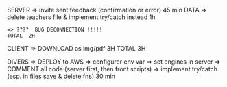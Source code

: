 SERVER
    => invite sent feedback (confirmation or error)                 45 min
    DATA => delete teachers file & implement try/catch instead      1h
    
    => ????  BUG DECONNECTION !!!!!                                       TOTAL  2H

CLIENT
    => DOWNLOAD as img/pdf                                          3H
                                                                    TOTAL 3H

DIVERS
    => DEPLOY to AWS
    => configurer env var
    => set engines in server
    => COMMENT all code (server first, then front scripts)
    => implement try/catch (esp. in files save & delete fns) 30 min
